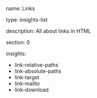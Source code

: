 name: Links

type: insights-list

description: All about links in HTML

section: 0

insights:
  - link-relative-paths
  - link-absolute-paths
  - link-target
  - link-mailto
  - link-download
